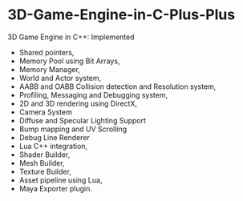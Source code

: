3D-Game-Engine-in-C-Plus-Plus
=============================

3D Game Engine in C++: 
Implemented 
- Shared pointers, 
- Memory Pool using Bit Arrays, 
- Memory Manager, 
- World and Actor system, 
- AABB and OABB Collision detection and Resolution system, 
- Profiling, Messaging and Debugging system, 
- 2D and 3D rendering using DirectX,
- Camera System
- Diffuse and Specular Lighting Support
- Bump mapping and UV Scrolling
- Debug Line Renderer
- Lua C++ integration, 
- Shader Builder, 
- Mesh Builder, 
- Texture Builder, 
- Asset pipeline using Lua, 
- Maya Exporter plugin.
